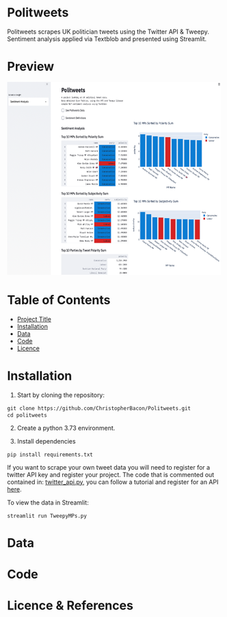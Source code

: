 # Politweets
Politweets scrapes UK politician tweets using the Twitter API &amp; Tweepy. Sentiment analysis applied via Textblob and presented using Streamlit.

# Preview

<img src="politweets_screen.png" width="500" height="450">

# Table of Contents

- [Project Title](#Politweets)
- [Installation](#Installation)
- [Data](#Data)
- [Code](#Code)
- [Licence](#Licence)

# Installation

1. Start by cloning the repository:
```
git clone https://github.com/ChristopherBacon/Politweets.git
cd politweets
```
2. Create a python 3.73 environment.

3. Install dependencies

```
pip install requirements.txt
```
If you want to scrape your own tweet data you will need to register for a twitter API key and register your project. The code that is commented out contained in: [twitter_api.py](https://github.com/ChristopherBacon/Politweets/twitter_api.py), you can follow a tutorial and register for an API [here](https://developer.twitter.com/en/docs/twitter-api/tutorials).

To view the data in Streamlit:
```
streamlit run TweepyMPs.py
```


# Data

# Code

# Licence & References

